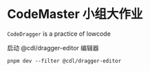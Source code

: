 # CodeMaster 小组大作业

`CodeDragger` is a practice of lowcode


启动 @cdl/dragger-editor 编辑器

```shell
pnpm dev --filter @cdl/dragger-editor
```

